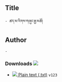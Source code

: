 ## Title
	- ཚད་མ་རིགས་གཞུང་རྒྱ་མཚོ།

## Author
	- 





### Downloads <img src="https://img.icons8.com/cotton/20/000000/download-from-cloud.png">
- [![](https://img.icons8.com/color/20/000000/txt.png) Plain text (.txt)](https://github.com/ta4tsering/P008165/releases/download/v0.1/base.zip&filename='Date:YYYY/MM/DD') `v123`
